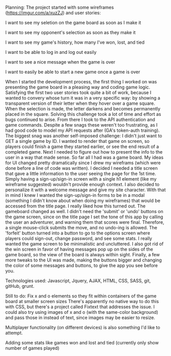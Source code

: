 Planning:
The project started with some wireframes (https://imgur.com/a/xuzZJ) and user stories:

  I want to see my seletion on the game board as soon as I make it

  I want to see my opponent's selection as soon as they make it

  I want to see my game's history, how many I've won, lost, and tied

  I want to be able to log in and log out easily

  I want to see a nice message when the game is over

  I want to easily be able to start a new game once a game is over
  

When I started the development process, the first thing I worked on was presenting
the game board in a pleasing way and coding game logic. Satisfying the first two user stories
took quite a bit of work, because I wanted to convery whose turn it was in a very specific way:
by showing a transparent version of their letter when they hover over a game square. When the selection
is made, the letter darkens and becomes permanently placed in the square. Solving this challenge
took a lot of time and effort as bugs continued to arise.
From there I took to the API authentication and game commands. Despite a few snags these weren't
too frustrating, as I had good code to model my API requests after (GA's token-auth training).
The biggest snag was another self-imposed challenge: I didn't just want to GET a single game by ID.
I wanted to render that game on screen, so players could finish a game they started earlier, or see
the end result of a completed game.
Next I needed to figure out how to present the info to the user in a way that made sense. So far all I had
was a game board. My ideas for UI changed pretty dramatically since I drew my wireframs (which were done
before a line of code was written). I decided I needed a title screen that gave a little information to the
user seeing the page for the 1st time. Simply having a sign-up/sign-in screen with a single h1 element (like my
wireframe suggested) wouldn't provide enough context. I also decided to personalize it with a welcome message
and give my site character. With that in mind I knew I wanted the sign-up/sign-in forms to be in a modal
(something I didn't know about when doing my wireframes) that would be accessed from the title page. I really liked
how this turned out. The gameboard changed as well. I didn't need the 'submit' or 'undo' buttons on the game screen,
since on the title page I set the tone of this app by calling the user an adventurer, and warning them that scores were
final. Therefore, a single mouse-click submits the move, and no undo-ing is allowed. The 'forfeit' button turned
into a button to go to the options screen where players could sign-out, change password, and see some stats.
I really wanted the game screen to be minimalistic and uncluttered. I also got rid of the win screen in favor
of having messages pop up on the sides of the game board, so the view of the board is always within sight.
Finally, a few more tweaks to the UI was made, making the buttons bigger and changing the color of some messages
and buttons, to give the app you see before you.


Technologies used:
Javascript, Jquery, AJAX, HTML, CSS, SASS, git, gitHub, grunt.


Still to do:
Fix x and o elements so they fit within containers of the game board at smaller screen sizes
There's apparently no native way to do this with CSS, but there's a project called Fixtext that
addresses the issue. I could also try using images of x and o (with the same-color background) and pass
those in instead of text, since images may be easier to resize.

Multiplayer functionality (on different devices) is also something I'd like to attempt.

Adding some stats like games won and lost and tied (currently only show number of games played)
